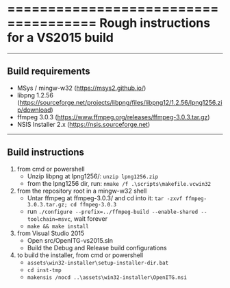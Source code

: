 =====================================
Rough instructions for a VS2015 build
=====================================

------------------
Build requirements
------------------
  * MSys / mingw-w32 (https://msys2.github.io/)
  * libpng 1.2.56 (https://sourceforge.net/projects/libpng/files/libpng12/1.2.56/lpng1256.zip/download)
  * ffmpeg 3.0.3 (https://www.ffmpeg.org/releases/ffmpeg-3.0.3.tar.gz)
  * NSIS Installer 2.x (https://nsis.sourceforge.net)

------------------
Build instructions
------------------
1. from cmd or powershell
    * Unzip libpng at lpng1256/: `unzip lpng1256.zip`
    * from the lpng1256 dir, run: `nmake /f .\scripts\makefile.vcwin32`
2. from the repository root in a mingw-w32 shell
    * Untar ffmpeg at ffmpeg-3.0.3/ and cd into it: `tar -zxvf ffmpeg-3.0.3.tar.gz; cd ffmpeg-3.0.3`
    * run `./configure --prefix=../ffmpeg-build --enable-shared --toolchain=msvc`, wait forever
    * `make && make install`
3. from Visual Studio 2015
    * Open src/OpenITG-vs2015.sln
    * Build the Debug and Release build configurations
4. to build the installer, from cmd or powershell
    * `assets\win32-installer\setup-installer-dir.bat`
    * `cd inst-tmp`
    * `makensis /nocd ..\assets\win32-installer\OpenITG.nsi`
